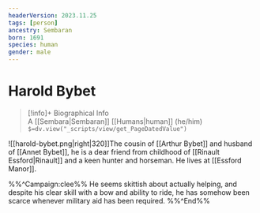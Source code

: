 ```yaml
---
headerVersion: 2023.11.25
tags: [person]
ancestry: Sembaran
born: 1691
species: human
gender: male
---
```

# Harold Bybet
>[!info]+ Biographical Info  
> A [[Sembara|Sembaran]] [[Humans|human]] (he/him)  
> `$=dv.view("_scripts/view/get_PageDatedValue")`

![[harold-bybet.png|right|320]]The cousin of [[Arthur Bybet]] and husband of [[Annet Bybet]], he is a dear friend from childhood of [[Rinault Essford|Rinault]] and a keen hunter and horseman. He lives at [[Essford Manor]].

%%^Campaign:clee%%
He seems skittish about actually helping, and despite his clear skill with a bow and ability to ride, he has somehow been scarce whenever military aid has been required.
%%^End%%